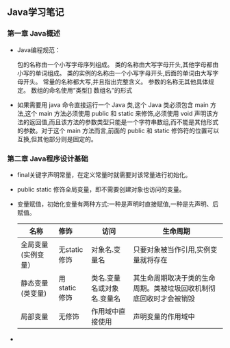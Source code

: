 ## Java学习笔记

### 第一章 Java概述

+ Java编程规范：

  包的名称由一个小写字母序列组成。
  类的名称由大写字母开头,其他字母都由小写的单词组成。
  类的实例的名称由一个小写字母开头,后面的单词由大写字母开头。
  常量的名称都大写,并且指出完整含义。
  参数的名称无其他具体规定。
  数组的命名使用“类型[] 数组名”的形式

+ 如果需要用 java 命令直接运行一个 Java 类,这个 Java 类必须包含 main 方法,这个 main 方法必须使用 public 和 static 来修饰,必须使用 void 声明该方法的返回值,而且该方法的参数类型只能是一个字符串数组,而不能是其他形式的参数。对于这个 main 方法而言,前面的 public 和 static 修饰符的位置可以互换,但其他部分则是固定的。

### 第二章 Java程序设计基础

+ final关键字声明常量，在定义常量时就需要对该常量进行初始化。

+ public static 修饰全局变量，即不需要创建对象也访问的变量。

+ 变量赋值，初始化变量有两种方式:一种是声明时直接赋值,一种是先声明、后赋值。

  | 名称                | 修饰           | 访问                       | 生命周期                                                     |
  | ------------------- | :------------- | -------------------------- | ------------------------------------------------------------ |
  | 全局变量(实例变量） | 无static修饰   | 对象名.变量名              | 只要对象被当作引用,实例变量就将存在                          |
  | 静态变量(类变量)    | 用 static 修饰 | 类名.变量名或对象名.变量名 | 其生命周期取决于类的生命周期。类被垃圾回收机制彻底回收时才会被销毁 |
  | 局部变量            | 无修饰         | 作用域中直接使用           | 声明变量的作用域中                                           |

+ 
